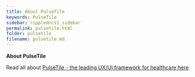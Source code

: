 ```yaml
---
title: About PulseTile
keywords: PulseTile
sidebar: rippledocs1_sidebar
permalink: pulsetile.html
folder: pulsetile
filename: pulsetile.md
---
```



**About PulseTile**

Read all about [PulseTile - the leading UX/UI framework for healthcare here](http://pulsetile.com/)
